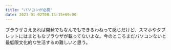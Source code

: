 ```yaml
---
title: "パソコンが必要"
date: 2021-01-02T08:13:15+09:00
---
```


ブラウザさえあれば開発でもなんでもできるわねって感じだけど、スマホやタブレットにはまともなブラウザが載ってないよな。今のところまだパソコンないと最低限文化的な生活するの難しいと思う。

